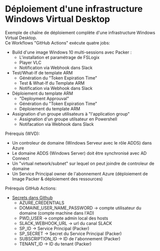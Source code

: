 # Déploiement d'une infrastructure Windows Virtual Desktop<br/>

Exemple de chaîne de déploiement complète d'une infrastructure Windows Virtual Desktop.<br/>
Ce Workflows "GitHub Actions" exécute quatre jobs:<br/>
- Build d'une image Windows 10 multi-sessions avec Packer :
    - L'installation et paramétrage de FSLogix
    - Player VLC
    - Notification via Webhook dans Slack 
- Test/What-If de template ARM
    - Génération du "Token Expiration Time"
    - Test & What-If du Template ARM
    - Notification via Webhook dans Slack 
- Déploiement du template ARM
    - "Deployment Approuval"
    - Génération du "Token Expiration Time"
    - Déploiement du template ARM
- Assignation d'un groupe utilisateurs à "l'application group"
    - Assignation d'un groupe utilsateur en Powershell
    - Notifacation via Webhook dans Slack

Prérequis (WVD):<br/>
- Un controleur de domaine (Windows Serveur avec le rôle ADDS) dans Azure<br/>
- Le domaine ADDS (Windows Server) doit être synchronisé avec AD Connect<br/>
- Un "virtual network/subnet" sur lequel on peut joindre de controleur de domaine<br/>
- Un Service Principal owner de l'abonnement Azure (déploiement de Image Packer & déploiement des ressources)

Prérequis GitHub Actions:<br/>
- <a href="https://docs.github.com/en/actions/reference/encrypted-secrets#creating-encrypted-secrets-for-a-repository">Secrets dans Github</a>
    - AZURE_CREDENTIALS
    - DOMAINE_USER_NAME_PASSWORD -> compte utilisateur du domaine (compte machine dans l'AD)
    - PWD_USER -> compte admin local des hosts
    - SLACK_WEBHOOK_URL -> url du canal SLACK
    - SP_ID -> Service Principal (Packer)
    - SP_SECRET -> Secret du Service Principal (Packer)
    - SUBSCRIPTION_ID -> ID de l'abonnement (Packer)
    - TENANT_ID -> ID du tenant (Packer)